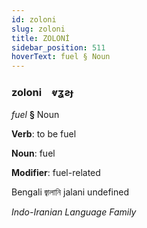 ```yaml
---
id: zoloni
slug: zoloni
title: ZOLONİ
sidebar_position: 511
hoverText: fuel § Noun
---
```


### zoloni&emsp;<span kind="abugida">ⱴʓƨɟ</span>

*fuel* **§** Noun

**Verb**: to be fuel

**Noun**: fuel

**Modifier**: fuel-related

Bengali জ্বালানি jalani undefined

*Indo-Iranian Language Family*